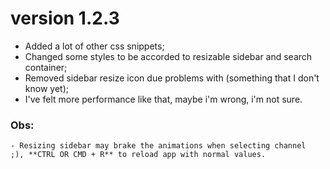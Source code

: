 # version 1.2.3

  * Added a lot of other css snippets;
  * Changed some styles to be accorded to resizable sidebar and search container;
  * Removed sidebar resize icon due problems with (something that I don't know yet);
  * I've felt more performance like that, maybe i'm wrong, i'm not sure.
  
  ### Obs: 

    - Resizing sidebar may brake the animations when selecting channel  ;), **CTRL OR CMD + R** to reload app with normal values.